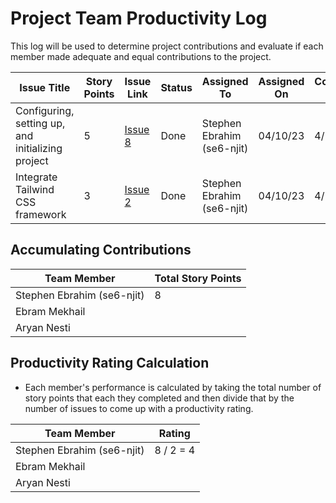 # Project Team Productivity Log

This log will be used to determine project contributions and evaluate if each
member made adequate and equal contributions to the project.

| Issue Title                                       | Story Points | Issue Link                                                           | Status | Assigned To                | Assigned On | Completed On | Category      | Status Notes                         |
| ------------------------------------------------- | ------------ | -------------------------------------------------------------------- | ------ | -------------------------- | ----------- | ------------ | ------------- | ------------------------------------ |
| Configuring, setting up, and initializing project | 5            | [Issue 8](https://github.com/NJIT-WIS/project-2-is-219-sea/issues/8) | Done   | Stephen Ebrahim (se6-njit) | 04/10/23    | 4/11/23      | documentation | Finsihed setting up project          |
| Integrate Tailwind CSS framework                  | 3            | [Issue 2](https://github.com/NJIT-WIS/project-2-is-219-sea/issues/2) | Done   | Stephen Ebrahim (se6-njit) | 04/10/23    | 4/11/23      | user story    | configured and completed integration |

## Accumulating Contributions

| Team Member                | Total Story Points |
| -------------------------- | ------------------ |
| Stephen Ebrahim (se6-njit) | 8                  |
| Ebram Mekhail              |                    |
| Aryan Nesti                |                    |

## Productivity Rating Calculation

- Each member's performance is calculated by taking the total number of story
  points that each they completed and then divide that by the number of issues
  to come up with a productivity rating.

| Team Member                | Rating    |
| -------------------------- | --------- |
| Stephen Ebrahim (se6-njit) | 8 / 2 = 4 |
| Ebram Mekhail              |           |
| Aryan Nesti                |           |
